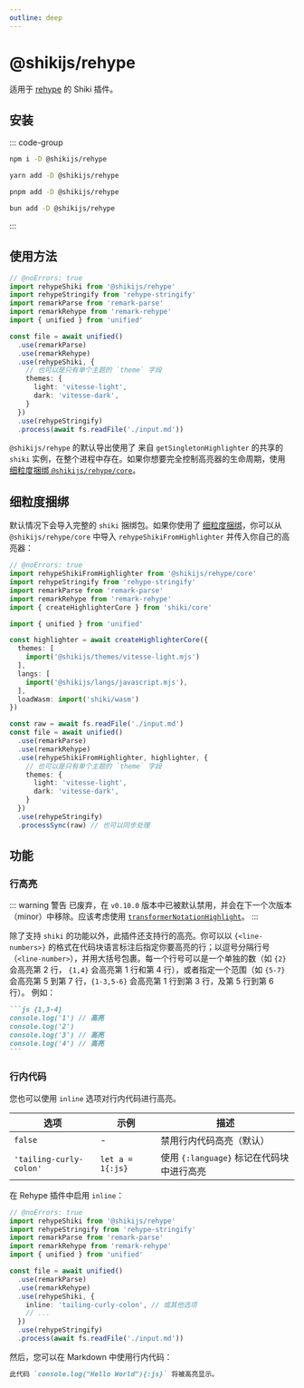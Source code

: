 ```yaml
---
outline: deep
---
```


# @shikijs/rehype

<Badges name="@shikijs/rehype" />

适用于 [rehype](https://github.com/rehypejs/rehype) 的 Shiki 插件。

## 安装

::: code-group

```sh [npm]
npm i -D @shikijs/rehype
```

```sh [yarn]
yarn add -D @shikijs/rehype
```

```sh [pnpm]
pnpm add -D @shikijs/rehype
```

```sh [bun]
bun add -D @shikijs/rehype
```

:::

## 使用方法

```ts twoslash
// @noErrors: true
import rehypeShiki from '@shikijs/rehype'
import rehypeStringify from 'rehype-stringify'
import remarkParse from 'remark-parse'
import remarkRehype from 'remark-rehype'
import { unified } from 'unified'

const file = await unified()
  .use(remarkParse)
  .use(remarkRehype)
  .use(rehypeShiki, {
    // 也可以是只有单个主题的 `theme` 字段
    themes: {
      light: 'vitesse-light',
      dark: 'vitesse-dark',
    }
  })
  .use(rehypeStringify)
  .process(await fs.readFile('./input.md'))
```

`@shikijs/rehype` 的默认导出使用了 来自 `getSingletonHighlighter` 的共享的 `shiki` 实例，在整个进程中存在。如果你想要完全控制高亮器的生命周期，使用 [细粒度捆绑 `@shikijs/rehype/core`](#细粒度捆绑)。

## 细粒度捆绑

默认情况下会导入完整的 `shiki` 捆绑包。如果你使用了 [细粒度捆绑](/guide/bundles#细粒度捆绑)，你可以从 `@shikijs/rehype/core` 中导入 `rehypeShikiFromHighlighter` 并传入你自己的高亮器：

```ts twoslash
// @noErrors: true
import rehypeShikiFromHighlighter from '@shikijs/rehype/core'
import rehypeStringify from 'rehype-stringify'
import remarkParse from 'remark-parse'
import remarkRehype from 'remark-rehype'
import { createHighlighterCore } from 'shiki/core'

import { unified } from 'unified'

const highlighter = await createHighlighterCore({
  themes: [
    import('@shikijs/themes/vitesse-light.mjs')
  ],
  langs: [
    import('@shikijs/langs/javascript.mjs'),
  ],
  loadWasm: import('shiki/wasm')
})

const raw = await fs.readFile('./input.md')
const file = await unified()
  .use(remarkParse)
  .use(remarkRehype)
  .use(rehypeShikiFromHighlighter, highlighter, {
    // 也可以是只有单个主题的 `theme` 字段
    themes: {
      light: 'vitesse-light',
      dark: 'vitesse-dark',
    }
  })
  .use(rehypeStringify)
  .processSync(raw) // 也可以同步处理
```

## 功能

### 行高亮

::: warning 警告
已废弃，在 `v0.10.0` 版本中已被默认禁用，并会在下一个次版本（minor）中移除。应该考虑使用 [`transformerNotationHighlight`](/packages/transformers#transformernotationhighlight)。
:::

除了支持 `shiki` 的功能以外，此插件还支持行的高亮。你可以以 `{<line-numbers>}` 的格式在代码块语言标注后指定你要高亮的行；以逗号分隔行号（`<line-number>`），并用大括号包裹。每一个行号可以是一个单独的数（如 `{2}` 会高亮第 2 行， `{1,4}` 会高亮第 1 行和第 4 行），或者指定一个范围（如 `{5-7}` 会高亮第 5 到第 7 行，`{1-3,5-6}` 会高亮第 1 行到第 3 行，及第 5 行到第 6 行）。 例如：

````md
```js {1,3-4}
console.log('1') // 高亮
console.log('2')
console.log('3') // 高亮
console.log('4') // 高亮
```
````

### 行内代码

您也可以使用 `inline` 选项对行内代码进行高亮。

| 选项                    | 示例             | 描述                                      |
| ----------------------- | ---------------- | ----------------------------------------- |
| `false`                 | -                | 禁用行内代码高亮（默认）                  |
| `'tailing-curly-colon'` | `let a = 1{:js}` | 使用 `{:language}` 标记在代码块中进行高亮 |

在 Rehype 插件中启用 `inline`：

```ts twoslash
// @noErrors: true
import rehypeShiki from '@shikijs/rehype'
import rehypeStringify from 'rehype-stringify'
import remarkParse from 'remark-parse'
import remarkRehype from 'remark-rehype'
import { unified } from 'unified'

const file = await unified()
  .use(remarkParse)
  .use(remarkRehype)
  .use(rehypeShiki, {
    inline: 'tailing-curly-colon', // 或其他选项
    // ...
  })
  .use(rehypeStringify)
  .process(await fs.readFile('./input.md'))
```

然后，您可以在 Markdown 中使用行内代码：

```md
此代码 `console.log("Hello World"){:js}` 将被高亮显示。
```
